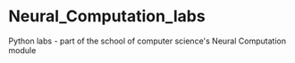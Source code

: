 # Neural_Computation_labs
Python labs - part of the school of computer science's Neural Computation module 
